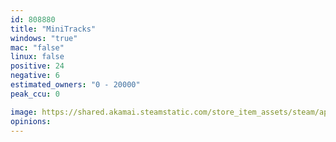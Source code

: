 ```yaml
---
id: 808880
title: "MiniTracks"
windows: "true"
mac: "false"
linux: false
positive: 24
negative: 6
estimated_owners: "0 - 20000"
peak_ccu: 0

image: https://shared.akamai.steamstatic.com/store_item_assets/steam/apps/808880/header.jpg?t=1729165518
opinions:
---
```

